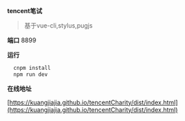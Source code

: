 **tencent笔试**

> 基于vue-cli,stylus,pugjs

**端口** 8899

**运行**

```javascript
  cnpm install
  npm run dev
```

**在线地址**

[https://kuangjiajia.github.io/tencentCharity/dist/index.html](https://kuangjiajia.github.io/tencentCharity/dist/index.html)

